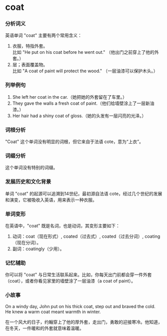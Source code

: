 # coat

### 分析词义

  

英语单词 "coat" 主要有两个常用含义：

  

1.  衣服，特指外套。  
    比如 "He put on his coat before he went out." （他出门之前穿上了他的外套。）
2.  层；表面覆盖物。  
    比如 "A coat of paint will protect the wood." （一层油漆可以保护木头。）

  

### 列举例句

  

1.  She left her coat in the car.（她把她的外套留在了车里。）
2.  They gave the walls a fresh coat of paint.（他们给墙壁涂上了一层新油漆。）
3.  Her hair had a shiny coat of gloss.（她的头发有一层闪亮的光泽。）

  

### 词根分析

  

"Coat" 这个单词没有明显的词根，但它来自于法语 cote，意为“上衣”。

  

### 词缀分析

  

这个单词没有特别的词缀。

  

### 发展历史和文化背景

  

单词 "coat" 的起源可以追溯到14世纪，最初源自法语 cote，经过几个世纪的发展和演变，它被吸收入英语，用来表示一种衣服。

  

### 单词变形

  

在英语中，"coat" 既是名词，也是动词，其变形主要如下：

  

1.  动词：coat（现在形式）, coated（过去式）, coated（过去分词）, coating（现在分词）。
2.  副词：coatingly（少用）。

  

### 记忆辅助

  

你可以将 "coat" 与日常生活联系起来。比如，你每天出门前都会穿一件外套（coat），或者你看见家里的墙壁涂了一层油漆（a coat of paint）。

  

### 小故事

  

On a windy day, John put on his thick coat, step out and braved the cold. He knew a warm coat meant warmth in winter.

  

在一个风大的日子，约翰穿上了他的厚外套，走出门，勇敢的迎接寒冷。他知道，在冬天，一件暖和的外套就意味着温暖。
